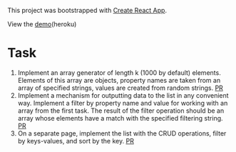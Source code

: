 This project was bootstrapped with [Create React App](https://github.com/facebookincubator/create-react-app).

View the [demo](https://vc-todo-list.herokuapp.com/)(heroku)

# Task

1) Implement an array generator of length k (1000 by default) elements. Elements of this array are objects, property names are taken from an array of specified strings, values are created from random strings. [PR](https://github.com/ViktorChernyaev/react-test-task/pull/1)
2) Implement a mechanism for outputting data to the list in any convenient way. Implement a filter by property name and value for working with an array from the first task. The result of the filter operation should be an array whose elements have a match with the specified filtering string. [PR](https://github.com/ViktorChernyaev/react-test-task/pull/2)
3) On a separate page, implement the list with the CRUD operations, filter by keys-values, and sort by the key. [PR](https://github.com/ViktorChernyaev/react-test-task/pull/3)
